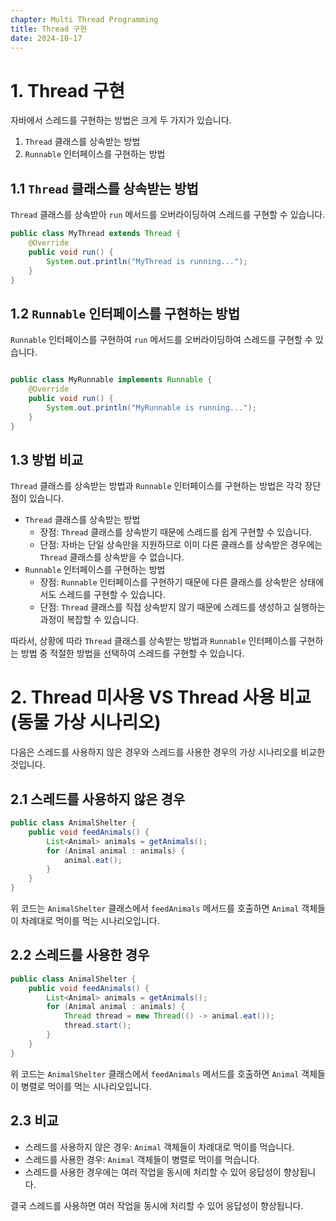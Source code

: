 ```yaml
---
chapter: Multi Thread Programming
title: Thread 구현
date: 2024-10-17
---
```

# 1. Thread 구현

자바에서 스레드를 구현하는 방법은 크게 두 가지가 있습니다.

1. `Thread` 클래스를 상속받는 방법
2. `Runnable` 인터페이스를 구현하는 방법

## 1.1 `Thread` 클래스를 상속받는 방법

`Thread` 클래스를 상속받아 `run` 메서드를 오버라이딩하여 스레드를 구현할 수 있습니다.

```java
public class MyThread extends Thread {
    @Override
    public void run() {
        System.out.println("MyThread is running...");
    }
}
```

## 1.2 `Runnable` 인터페이스를 구현하는 방법

`Runnable` 인터페이스를 구현하여 `run` 메서드를 오버라이딩하여 스레드를 구현할 수 있습니다.

```java

public class MyRunnable implements Runnable {
    @Override
    public void run() {
        System.out.println("MyRunnable is running...");
    }
}
```

## 1.3 방법 비교

`Thread` 클래스를 상속받는 방법과 `Runnable` 인터페이스를 구현하는 방법은 각각 장단점이 있습니다.

- `Thread` 클래스를 상속받는 방법
  - 장점: `Thread` 클래스를 상속받기 때문에 스레드를 쉽게 구현할 수 있습니다.
  - 단점: 자바는 단일 상속만을 지원하므로 이미 다른 클래스를 상속받은 경우에는 `Thread` 클래스를 상속받을 수 없습니다.
- `Runnable` 인터페이스를 구현하는 방법
  - 장점: `Runnable` 인터페이스를 구현하기 때문에 다른 클래스를 상속받은 상태에서도 스레드를 구현할 수 있습니다.
  - 단점: `Thread` 클래스를 직접 상속받지 않기 때문에 스레드를 생성하고 실행하는 과정이 복잡할 수 있습니다.

따라서, 상황에 따라 `Thread` 클래스를 상속받는 방법과 `Runnable` 인터페이스를 구현하는 방법 중 적절한 방법을 선택하여 스레드를 구현할 수 있습니다.


# 2. Thread 미사용 VS Thread 사용 비교 (동물 가상 시나리오)

다음은 스레드를 사용하지 않은 경우와 스레드를 사용한 경우의 가상 시나리오를 비교한 것입니다.

## 2.1 스레드를 사용하지 않은 경우

```java
public class AnimalShelter {
    public void feedAnimals() {
        List<Animal> animals = getAnimals();
        for (Animal animal : animals) {
            animal.eat();
        }
    }
}
```
위 코드는 `AnimalShelter` 클래스에서 `feedAnimals` 메서드를 호출하면 `Animal` 객체들이 차례대로 먹이를 먹는 시나리오입니다.

## 2.2 스레드를 사용한 경우

```java
public class AnimalShelter {
    public void feedAnimals() {
        List<Animal> animals = getAnimals();
        for (Animal animal : animals) {
            Thread thread = new Thread(() -> animal.eat());
            thread.start();
        }
    }
}
```
위 코드는 `AnimalShelter` 클래스에서 `feedAnimals` 메서드를 호출하면 `Animal` 객체들이 병렬로 먹이를 먹는 시나리오입니다.

## 2.3 비교

- 스레드를 사용하지 않은 경우: `Animal` 객체들이 차례대로 먹이를 먹습니다.
- 스레드를 사용한 경우: `Animal` 객체들이 병렬로 먹이를 먹습니다.
- 스레드를 사용한 경우에는 여러 작업을 동시에 처리할 수 있어 응답성이 향상됩니다.

결국 스레드를 사용하면 여러 작업을 동시에 처리할 수 있어 응답성이 향상됩니다.



